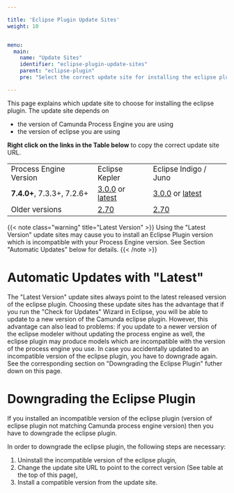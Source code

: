 ```yaml
---

title: 'Eclipse Plugin Update Sites'
weight: 10


menu:
  main:
    name: "Update Sites"
    identifier: "eclipse-plugin-update-sites"
    parent: "eclipse-plugin"
    pre: "Select the correct update site for installing the eclipse plugin."

---
```


This page explains which update site to choose for installing the eclipse plugin.
The update site depends on

* the version of Camunda Process Engine you are using
* the version of eclipse you are using

**Right click on the links in the Table below** to copy the correct update site URL.

<table class="table" style="font-size: 17px">
  <tr>
    <td>Process Engine Version</td>
    <td>Eclipse Kepler</td>
    <td>Eclipse Indigo / Juno</td>
  </tr>
  <tr>
    <td><strong>7.4.0+</strong>, 7.3.3+, 7.2.6+</td>
    <td>
      <a href="https://camunda.org/release/eclipse-plugin/update-sites/kepler/archive/3.0.0/">3.0.0</a> or
      <a href="https://camunda.org/release/eclipse-plugin/update-sites/kepler/latest/">latest</a>
    <td>
      <a href="https://camunda.org/release/eclipse-plugin/update-sites/juno/archive/3.0.0/">3.0.0</a> or
      <a href="https://camunda.org/release/eclipse-plugin/update-sites/juno/latest/">latest</a>
  </tr>
  <tr>
    <td>Older versions
    <td>
      <a href="https://camunda.org/release/eclipse-plugin/update-sites/kepler/archive/2.7.0/">2.70</a>
    </td>
    <td>
      <a href="https://camunda.org/release/eclipse-plugin/update-sites/juno/archive/2.7.0/">2.70</a>
    </td>
  </tr>
</table>

{{< note class="warning" title="Latest Version" >}}
Using the "Latest Version" update sites may cause you to install an Eclipse Plugin version which is incompatible with
your Process Engine version. See Section "Automatic Updates" below for details.
{{< /note >}}

# Automatic Updates with "Latest"

The "Latest Version" update sites always point to the latest released version of the eclipse plugin. Choosing these update sites has the advantage that if you run the "Check for Updates" Wizard in Eclipse, you will be able to update to a new version of the Camunda eclipse plugin. However, this advantage can also lead to problems: if you update to a newer version of the eclipse modeler without updating the process engine as well, the eclipse plugin may produce models which are incompatible with the version of the process engine you use.
In case you accidentally updated to an incompatible version of the eclipse plugin, you have to downgrade again. See the corresponding section on "Downgrading the Eclipse Plugin" futher down on this page.

# Downgrading the Eclipse Plugin

If you installed an incompatible version of the eclipse plugin (version of eclipse plugin not matching Camunda process engine version) then you have to downgrade the eclipse plugin.

In order to downgrade the eclipse plugin, the following steps are necessary:

1. Uninstall the incompatible version of the eclipse plugin,
2. Change the update site URL to point to the correct version (See table at the top of this page),
3. Install a compatible version from the update site.